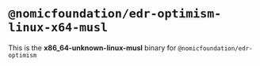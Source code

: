 # `@nomicfoundation/edr-optimism-linux-x64-musl`

This is the **x86_64-unknown-linux-musl** binary for `@nomicfoundation/edr-optimism`
